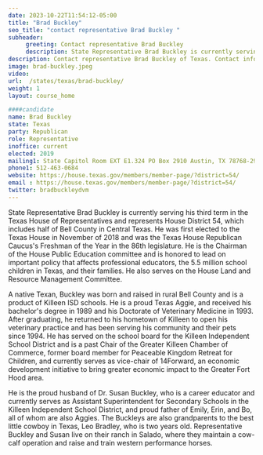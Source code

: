 ```yaml
---
date: 2023-10-22T11:54:12-05:00
title: "Brad Buckley"
seo_title: "contact representative Brad Buckley "
subheader:
     greeting: Contact representative Brad Buckley
     description: State Representative Brad Buckley is currently serving his third term in the Texas House of Representatives and represents House District 54, which includes half of Bell County in Central Texas. He was first elected to the Texas House in November of 2018 and was the Texas House Republican Caucus's Freshman of the Year in the 86th legislature.
description: Contact representative Brad Buckley of Texas. Contact information for Brad Buckley includes email address, phone number, and mailing address.
image: brad-buckley.jpeg
video:
url:  /states/texas/brad-buckley/
weight: 1
layout: course_home

####candidate
name: Brad Buckley
state: Texas
party: Republican
role: Representative
inoffice: current
elected: 2019
mailing1: State Capitol Room EXT E1.324 PO Box 2910 Austin, TX 78768-2910
phone1: 512-463-0684
website: https://house.texas.gov/members/member-page/?district=54/
email : https://house.texas.gov/members/member-page/?district=54/
twitter: bradbuckleydvm
---
```


State Representative Brad Buckley is currently serving his third term in the Texas House of Representatives and represents House District 54, which includes half of Bell County in Central Texas. He was first elected to the Texas House in November of 2018 and was the Texas House Republican Caucus's Freshman of the Year in the 86th legislature. He is the Chairman of the House Public Education committee and is honored to lead on important policy that affects professional educators, the 5.5 million school children in Texas, and their families. He also serves on the House Land and Resource Management Committee.

A native Texan, Buckley was born and raised in rural Bell County and is a product of Killeen ISD schools. He is a proud Texas Aggie, and received his bachelor's degree in 1989 and his Doctorate of Veterinary Medicine in 1993. After graduating, he returned to his hometown of Killeen to open his veterinary practice and has been serving his community and their pets since 1994. He has served on the school board for the Killeen Independent School District and is a past Chair of the Greater Killeen Chamber of Commerce, former board member for Peaceable Kingdom Retreat for Children, and currently serves as vice-chair of 14Forward, an economic development initiative to bring greater economic impact to the Greater Fort Hood area.

He is the proud husband of Dr. Susan Buckley, who is a career educator and currently serves as Assistant Superintendent for Secondary Schools in the Killeen Independent School District, and proud father of Emily, Erin, and Bo, all of whom are also Aggies. The Buckleys are also grandparents to the best little cowboy in Texas, Leo Bradley, who is two years old. Representative Buckley and Susan live on their ranch in Salado, where they maintain a cow-calf operation and raise and train western performance horses.
